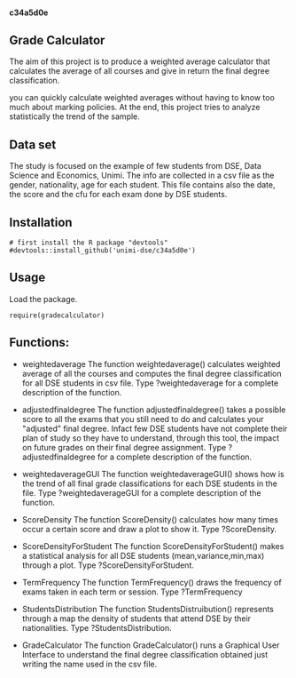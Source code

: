 #### c34a5d0e
## Grade Calculator


The aim of this project is to produce a weighted average calculator that calculates the average of all courses and give in return the final degree classification. 

you can quickly calculate weighted averages without having to know too much about marking policies. At the end, this project tries to analyze statistically the trend of the sample.

## Data set
The study is focused on the example of few students from DSE, Data Science and Economics, Unimi.
The info are collected in a csv file as the gender, nationality, age for each student. This file contains also the date, the score and the cfu for each exam done by DSE students.

## Installation
```
# first install the R package "devtools" 
#devtools::install_github('unimi-dse/c34a5d0e')

```

## Usage

Load the package.
```
require(gradecalculator)

```

## Functions:
- weightedaverage
The function weightedaverage() calculates weighted average of all the courses and computes the final degree classification for all DSE students in csv file.
Type ?weightedaverage for a complete description of the function.

- adjustedfinaldegree 
The function adjustedfinaldegree() takes a possible score to all the exams that you still need to do and calculates your "adjusted" final degree. Infact few DSE students have not complete their plan of study so they have to understand, through this tool, the impact on future grades on their final degree assignment.
Type ?adjustedfinaldegree for a complete description of the function.

- weightedaverageGUI
The function weightedaverageGUI() shows how is the trend of all final grade classifications for each DSE students in the file.
Type ?weightedaverageGUI for a complete description of the function.

- ScoreDensity
The function ScoreDensity() calculates how many times occur a certain score and draw a plot to show it. Type ?ScoreDensity. 

- ScoreDensityForStudent
The function ScoreDensityForStudent() makes a statistical analysis for all DSE students (mean,variance,min,max) through a plot. Type ?ScoreDensityForStudent. 

- TermFrequency
The function TermFrequency() draws the frequency of exams taken in each term or session. Type ?TermFrequency

- StudentsDistribution
The function StudentsDistruibution() represents through a map the density of students that attend DSE by their nationalities. Type ?StudentsDistribution.

- GradeCalculator
The function GradeCalculator() runs a Graphical User Interface to understand the final degree classification obtained just writing the name used in the csv file.
